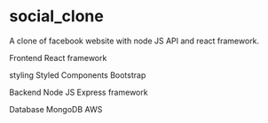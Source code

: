 # social_clone
A clone of facebook website with node JS API and react framework.

Frontend
React framework

styling
Styled Components
Bootstrap

Backend 
Node JS
Express framework

Database
MongoDB
AWS
